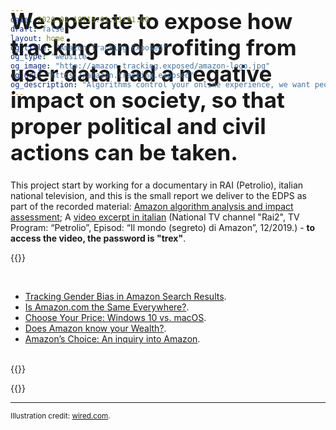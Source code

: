 ```yaml
---
date: 2020-01-10T15:01:21+01:00
draft: false
layout: home
og_title: "Amazon Tracking Exposed"
og_type: "website"
og_image: "http://amazon.tracking.exposed/amazon-logo.jpg"
og_url: "https://amazon.tracking.exposed"
og_description: "Algorithms control your online experience, we want people should be in control of their algorithms"
---
```


<h1 style="font-size:2.5em;margin-top:-10rem;font-weight:bolder">
We operate to expose how tracking and profiting from user data had a negative impact on society, so that proper political and civil actions can be taken.
</h1>

This project start by working for a documentary in RAI (Petrolio), italian national television, and this is the small report we deliver to the EDPS as part of the recorded material: [Amazon algorithm analysis and impact assessment](https://github.com/tracking-exposed/presentation/blob/master/amazon.tracking.exposed%20-%20English%20short%20report%20%20-%20Version%204.pdf); A [video excerpt in italian](https://vimeo.com/378307005) (National TV channel "Rai2", TV Program: “Petrolio”, Episod: “Il mondo (segreto) di Amazon”, 12/2019.) - **to access the video, the password is "trex"**.

{{<colorblock 
   text="Check out what 30 students —in a four days workshop— produced five original research on how Amazon personalizes the shopping experience based on individuals' behavior" 
   color="secondary" >}}

<br>

* [Tracking Gender Bias in Amazon Search Results](https://wiki.digitalmethods.net/Dmi/WinterSchool2020trackinggenderbiasamazon).
* [Is Amazon.com the Same Everywhere?](https://wiki.digitalmethods.net/Dmi/WinterSchool2020amazonregional).
* [Choose Your Price: Windows 10 vs. macOS](https://wiki.digitalmethods.net/Dmi/WinterSchool2020AmazonOS).
* [Does Amazon know your Wealth?](https://wiki.digitalmethods.net/Dmi/WinterSchool2020DoesAmazonknowyourWealth).
* [Amazon’s Choice: An inquiry into Amazon](https://wiki.digitalmethods.net/Dmi/WinterSchool2020amazonschoice).

<br>
{{<colorblock text="Thesis: how Amazon algorithm lead to customer discrimination?" color="secondary" >}}

{{<resource
	kind="paper"
	title="Warehouse of information: Amazon's data collection practices and their relation to GDPR"
	when="September"
	nature="external"
	author="Dimitri Koehorst (UvA master thesis)"
	authorLink="https://duckduckgo.com/?q=dimitri+koehorst+uva+amazon+algorithm+analysis"
	description="In recent times, data has become increasingly central to a variety of different companies. While the use of data has become widespread, there are some companies whose entire business model revolves around the use of data. One  such company is Amazon. Initially it was merely an online bookstore, but as the company grew it incorporated multiple new branches, such as Amazon Web Services, which allow the company to collect data from a variety of different sources. C ompanies such as Amazon use this data to optimize their services, which allows them to gain certain advantages over their competitors. However, this usage of data is bound by international regulations, one of which is the GDPR, the new data  protection legislation of the European Union. By using data collected from the Amazon.com webstore as a case study, this thesis investigates the shift of companies towards a data-oriented business model, and investigates certain problems t hat this shift brings. This is done through the research question: How can we conceptualize the data collection practices of Amazon in relation to the General Data Protection Regulation?"
	href="https://github.com/tracking-exposed/presentation/blob/master/Dimitri%20Koehorst%20Master%20Thesis%20Final%20Version.pdf" >}}


---

<div class="text-center">
    <img src="/images/amazon-spy-wired.png" alt="" class="align-center" style="max-width:100%" />
</div>

<small>
    Illustration credit: <a href="https://www.wired.com/story/amazon-marketplace-apps-privacy/" target=_blank>wired.com</a>.
</small>
